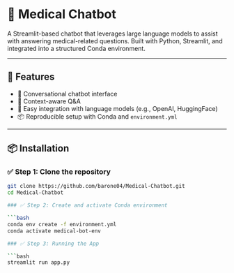 # 🧠 Medical Chatbot

A Streamlit-based chatbot that leverages large language models to assist with answering medical-related questions. Built with Python, Streamlit, and integrated into a structured Conda environment.

---

## 🚀 Features

- 🤖 Conversational chatbot interface
- 🔎 Context-aware Q&A
- 🧬 Easy integration with language models (e.g., OpenAI, HuggingFace)
- 📦 Reproducible setup with Conda and `environment.yml`

---

## 📦 Installation

### ✅ Step 1: Clone the repository

```bash
git clone https://github.com/barone04/Medical-Chatbot.git
cd Medical-Chatbot

### ✅ Step 2: Create and activate Conda environment

```bash
conda env create -f environment.yml
conda activate medical-bot-env

### ✅ Step 3: Running the App

```bash
streamlit run app.py


